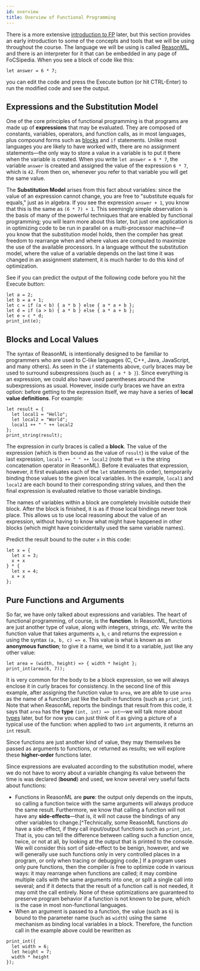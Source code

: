 ```yaml
---
id: overview
title: Overview of Functional Programming
---
```


There is a more extensive [introduction to FP](intro) later, but this section provides an early introduction to some of the concepts and tools that we will be using throughout the course.
The language we will be using is called [ReasonML](../reason), and there is an interpreter for it that can be embedded in any page of FoCSipedia.
When you see a block of code like this:
```reason edit
let answer = 6 * 7;
```
you can edit the code and press the Execute button (or hit CTRL-Enter) to run the modified code and see the output.

## Expressions and the Substitution Model

One of the core principles of functional programming is that programs are made up of **expressions** that may be evaluated.
They are composed of constants, variables, operators, and function calls, as in most languages, plus compound forms such as [blocks](#blocks-and-local-values) and `if` statements.
Unlike most languages you are likely to have worked with, there are no assignment statements&mdash;the only way to store a value in a variable is to put it there when the variable is created.
When you write `let answer = 6 * 7`, the variable `answer` is created and assigned the value of the expression `6 * 7`, which is `42`.
From then on, whenever you refer to that variable you will get the same value.

The **Substitution Model** arises from this fact about variables: since the value of an expression cannot change, you are free to "substitute equals for equals," just as in algebra.
If you see the expression `answer + 1`, you know that this is the same as `(6 * 7) + 1`.
This seemingly simple observation is the basis of many of the powerful techniques that are enabled by functional programming; you will learn more about this later, but just one application is in optimizing code to be run in parallel on a multi-processor machine&mdash;if you know that the substitution model holds, then the compiler has great freedom to rearrange when and where values are computed to maximize the use of the available processors.
In a language without the substitution model, where the value of a variable depends on the last time it was changed in an assignment statement, it is much harder to do this kind of optimization.

See if you can predict the output of the following code before you hit the Execute button:
```reason edit noexec
let a = 2;
let b = a + 1;
let c = if (a < b) { a * b } else { a * a + b };
let d = if (a > b) { a * b } else { a * a + b };
let e = c * d;
print_int(e);
```

## Blocks and Local Values

The syntax of ReasonML is intentionally designed to be familiar to programmers who are used to C-like languages (C, C++, Java, JavaScript, and many others).
As seen in the `if` statements above, curly braces may be used to surround subexpressions (such as `{ a * b }`).
Since everything is an expression, we could also have used parentheses around the subexpressions as usual.
However, inside curly braces we have an extra option: before getting to the expression itself, we may have a series of **local value definitions**.
For example:
```reason edit
let result = {
  let local1 = "Hello";
  let local2 = "World";
  local1 ++ " " ++ local2
};
print_string(result);
```
The expression in curly braces is called a **block**.
The value of the expression (which is then bound as the value of `result`) is the value of the last expression, `local1 ++ " " ++ local2` (note that `++` is the string concatenation operator in ReasonML).
Before it evaluates that expression, however, it first evaluates each of the `let` statements (in order), temporarily binding those values to the given local variables.
In the example, `local1` and `local2` are each bound to their corresponding string values, and then the final expression is evaluated relative to those variable bindings.

The names of variables within a block are completely invisible outside their block.
After the block is finished, it is as if those local bindings never took place.
This allows us to use local reasoning about the value of an expression, without having to know what might have happened in other blocks (which might have coincidentally used the same variable names).

Predict the result bound to the outer `x` in this code:
```reason edit noexec
let x = {
  let x = 3;
  x + x
} * {
  let x = 4;
  x + x
};
```

## Pure Functions and Arguments

So far, we have only talked about expressions and variables.
The heart of functional programming, of course, is the **function**.
In ReasonML, functions are just another type of value, along with integers, strings, _etc._
We write the function value that takes arguments `a`, `b`, `c` and returns the expression `e` using the syntax `(a, b, c) => e`.
This value is what is known as an **anonymous function**; to give it a name, we bind it to a variable, just like any other value:
```reason edit
let area = (width, height) => { width * height };
print_int(area(6, 7));
```
It is very common for the body to be a block expression, so we will always enclose it in curly braces for consistency.
In the second line of this example, after assigning the function value to `area`, we are able to use `area` as the name of a function just like the built-in functions (such as `print_int`).
Note that when ReasonML reports the bindings that result from this code, it says that `area` has the **type** `(int, int) => int`&mdash;we will talk more about [types](types) later, but for now you can just think of it as giving a picture of a typical use of the function: when applied to two `int` arguments, it returns an `int` result.

Since functions are just another kind of value, they may themselves be passed as arguments to functions, or returned as results; we will explore these **higher-order** functions later.

Since expressions are evaluated according to the substitution model, where we do not have to worry about a variable changing its value between the time is was declared (**bound**) and used, we know several very useful facts about functions:
* Functions in ReasonML are **pure**: the output only depends on the inputs, so calling a function twice with the same arguments will always produce the same result.
Furthermore, we know that calling a function will not have any **side-effects**&mdash;that is, it will not cause the bindings of any other variables to change.[^Technically, some ReasonML functions _do_ have a side-effect, if they call input/output functions such as `print_int`.
That is, you can tell the difference between calling such a function once, twice, or not at all, by looking at the output that is printed to the console.
We will consider this sort of side-effect to be benign, however, and we will generally use such functions only in very controlled places in a program, or only when tracing or debugging code.]
If a program uses only pure functions, then the compiler is free to optimize code in various ways: it may rearrange when functions are called; it may combine multiple calls with the same arguments into one, or split a single call into several; and if it detects that the result of a function call is not needed, it may omit the call entirely.
None of these optimizations are guaranteed to preserve program behavior if a function is not known to be pure, which is the case in most non-functional languages.
* When an argument is passed to a function, the value (such as `6`) is bound to the parameter name (such as `width`) using the same mechanism as binding local variables in a block.
Therefore, the function call in the example above could be rewritten as
```reason edit
print_int({
  let width = 6;
  let height = 7;
  width * height
});
```
